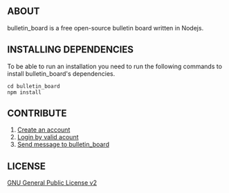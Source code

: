 ## ABOUT

bulletin_board is a free open-source bulletin board written in Nodejs.

## INSTALLING DEPENDENCIES

To be able to run an installation you need to run the following commands to install bulletin_board's dependencies.

	cd bulletin_board
	npm install


## CONTRIBUTE

1. [Create an account](http://localhost:3000/register)
2. [Login by valid acount ](http://localhost:3000/login)
3. [Send message to bulletin_board](http://localhost:3000/)


## LICENSE

[GNU General Public License v2](http://opensource.org/licenses/gpl-2.0.php)

